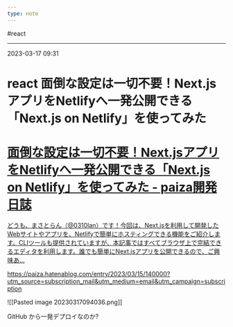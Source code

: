 ```yaml
---
type: note
---
```


#react

---
2023-03-17  09:31

# react 面倒な設定は一切不要！Next.jsアプリをNetlifyへ一発公開できる「Next.js on Netlify」を使ってみた


<div class="rich-link-card-container"><a class="rich-link-card" href="https://paiza.hatenablog.com/entry/2023/03/15/140000?utm_source=subscription_mail&utm_medium=email&utm_campaign=subscription" target="_blank">
	<div class="rich-link-image-container">
		<div class="rich-link-image" style="background-image: url('https://hatenablog-parts.com/embed?url=https%3A%2F%2Fpaiza.hatenablog.com%2Fentry%2F2023%2F03%2F15%2F140000')">
	</div>
	</div>
	<div class="rich-link-card-text">
		<h1 class="rich-link-card-title">面倒な設定は一切不要！Next.jsアプリをNetlifyへ一発公開できる「Next.js on Netlify」を使ってみた - paiza開発日誌</h1>
		<p class="rich-link-card-description">
		どうも、まさとらん（@0310lan）です！今回は、Next.jsを利用して開発したWebサイトやアプリを、Netlifyで簡単にホスティングできる機能をご紹介します。CLIツールも提供されていますが、本記事ではすべてブラウザ上で完結できるエディタを利用します。誰でも簡単にNext.jsアプリを公開できるので、ご興味あ…
		</p>
		<p class="rich-link-href">
		https://paiza.hatenablog.com/entry/2023/03/15/140000?utm_source=subscription_mail&utm_medium=email&utm_campaign=subscription
		</p>
	</div>
</a></div>


![[Pasted image 20230317094036.png]]

GitHub から一発デプロイなのか?
